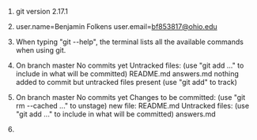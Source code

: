 1. 	git version 2.17.1

2.	user.name=Benjamin Folkens
	user.email=bf853817@ohio.edu

3.	When typing "git --help", the terminal lists all the available commands 	when using git.

4.	On branch master
		No commits yet
	Untracked files:
	(use "git add <file>..." to include in what will be committed)
		README.md
		answers.md
	nothing added to commit but untracked files present (use "git add"
	to track)

5.	On branch master
		No commits yet
	Changes to be committed:
	(use "git rm --cached <file>..." to unstage)
		new file:   README.md
	Untracked files:
	(use "git add <file>..." to include in what will be committed)
		answers.md

6.	
